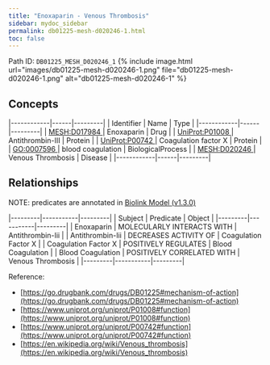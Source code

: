 ```yaml
---
title: "Enoxaparin - Venous Thrombosis"
sidebar: mydoc_sidebar
permalink: db01225-mesh-d020246-1.html
toc: false 
---
```



Path ID: `DB01225_MESH_D020246_1`
{% include image.html url="images/db01225-mesh-d020246-1.png" file="db01225-mesh-d020246-1.png" alt="db01225-mesh-d020246-1" %}

## Concepts

|------------|------|---------|
| Identifier | Name | Type    |
|------------|------|---------|
| <a href="https://identifiers.org/MESH:D017984">MESH:D017984 </a> | Enoxaparin | Drug |
| <a href="https://identifiers.org/UniProt:P01008">UniProt:P01008 </a> | Antithrombin-III | Protein |
| <a href="https://identifiers.org/UniProt:P00742">UniProt:P00742 </a> | Coagulation factor X | Protein |
| <a href="https://identifiers.org/GO:0007596">GO:0007596 </a> | blood coagulation | BiologicalProcess |
| <a href="https://identifiers.org/MESH:D020246">MESH:D020246 </a> | Venous Thrombosis | Disease |
|------------|------|---------|

## Relationships


NOTE: predicates are annotated in <a href="https://github.com/biolink/biolink-model/releases/tag/v1.3.0">Biolink Model (v1.3.0)</a>

|---------|-----------|---------|
| Subject | Predicate | Object  |
|---------|-----------|---------|
| Enoxaparin | MOLECULARLY INTERACTS WITH | Antithrombin-Iii |
| Antithrombin-Iii | DECREASES ACTIVITY OF | Coagulation Factor X |
| Coagulation Factor X | POSITIVELY REGULATES | Blood Coagulation |
| Blood Coagulation | POSITIVELY CORRELATED WITH | Venous Thrombosis |
|---------|-----------|---------|

Reference: 
  - [https://go.drugbank.com/drugs/DB01225#mechanism-of-action](https://go.drugbank.com/drugs/DB01225#mechanism-of-action)
  - [https://www.uniprot.org/uniprot/P01008#function](https://www.uniprot.org/uniprot/P01008#function)
  - [https://www.uniprot.org/uniprot/P00742#function](https://www.uniprot.org/uniprot/P00742#function)
  - [https://en.wikipedia.org/wiki/Venous_thrombosis](https://en.wikipedia.org/wiki/Venous_thrombosis)
